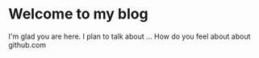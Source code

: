 # Welcome to my blog

I'm glad you are here. I plan to talk about ...
How do you feel  about about github.com
